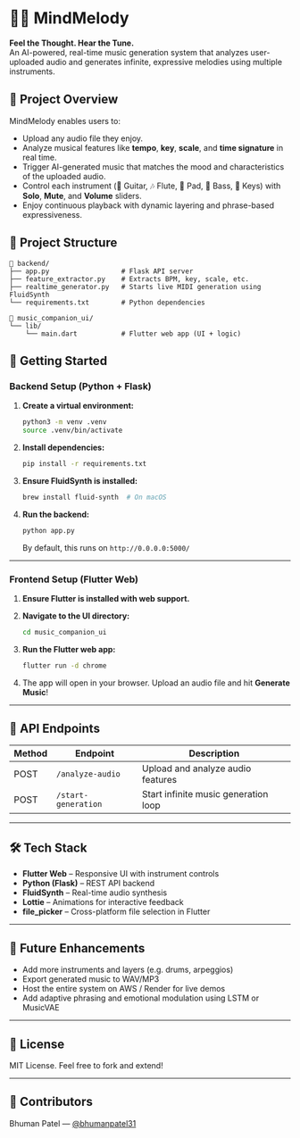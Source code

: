 # 🧠🎵 MindMelody

**Feel the Thought. Hear the Tune.**  
An AI-powered, real-time music generation system that analyzes user-uploaded audio and generates infinite, expressive melodies using multiple instruments.

## 🎯 Project Overview

MindMelody enables users to:
- Upload any audio file they enjoy.
- Analyze musical features like **tempo**, **key**, **scale**, and **time signature** in real time.
- Trigger AI-generated music that matches the mood and characteristics of the uploaded audio.
- Control each instrument (🎸 Guitar, 🎶 Flute, 🎻 Pad, 🎷 Bass, 🎺 Keys) with **Solo**, **Mute**, and **Volume** sliders.
- Enjoy continuous playback with dynamic layering and phrase-based expressiveness.

## 🧱 Project Structure

```
📁 backend/
├── app.py                  # Flask API server
├── feature_extractor.py    # Extracts BPM, key, scale, etc.
├── realtime_generator.py   # Starts live MIDI generation using FluidSynth
└── requirements.txt        # Python dependencies

📁 music_companion_ui/
└── lib/
    └── main.dart           # Flutter web app (UI + logic)
```

## 🚀 Getting Started

### Backend Setup (Python + Flask)

1. **Create a virtual environment:**
   ```bash
   python3 -m venv .venv
   source .venv/bin/activate
   ```

2. **Install dependencies:**
   ```bash
   pip install -r requirements.txt
   ```

3. **Ensure FluidSynth is installed:**
   ```bash
   brew install fluid-synth  # On macOS
   ```

4. **Run the backend:**
   ```bash
   python app.py
   ```

   By default, this runs on `http://0.0.0.0:5000/`

---

### Frontend Setup (Flutter Web)

1. **Ensure Flutter is installed with web support.**

2. **Navigate to the UI directory:**
   ```bash
   cd music_companion_ui
   ```

3. **Run the Flutter web app:**
   ```bash
   flutter run -d chrome
   ```

4. The app will open in your browser. Upload an audio file and hit **Generate Music**!

---

## 📡 API Endpoints

| Method | Endpoint               | Description                          |
|--------|------------------------|--------------------------------------|
| POST   | `/analyze-audio`       | Upload and analyze audio features    |
| POST   | `/start-generation`    | Start infinite music generation loop |

---

## 🛠️ Tech Stack

- **Flutter Web** – Responsive UI with instrument controls
- **Python (Flask)** – REST API backend
- **FluidSynth** – Real-time audio synthesis
- **Lottie** – Animations for interactive feedback
- **file_picker** – Cross-platform file selection in Flutter

---

## 🧠 Future Enhancements

- Add more instruments and layers (e.g. drums, arpeggios)
- Export generated music to WAV/MP3
- Host the entire system on AWS / Render for live demos
- Add adaptive phrasing and emotional modulation using LSTM or MusicVAE

---

## 📄 License

MIT License. Feel free to fork and extend!

---

## 🤝 Contributors

Bhuman Patel — [@bhumanpatel31](mailto:bhumanpatel31@gmail.com)
